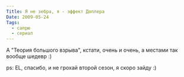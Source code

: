 ```yaml
---
Title: Я не зебра, я - эффект Доплера
Date: 2009-05-24
Tags:
  - сапрю
  - сериал
---
```


А "Теория большого взрыва", кстати, очень и очень, а местами так вообще шедевр :)

ps: EL, спасибо, и не грохай второй сезон, я скоро зайду :)
